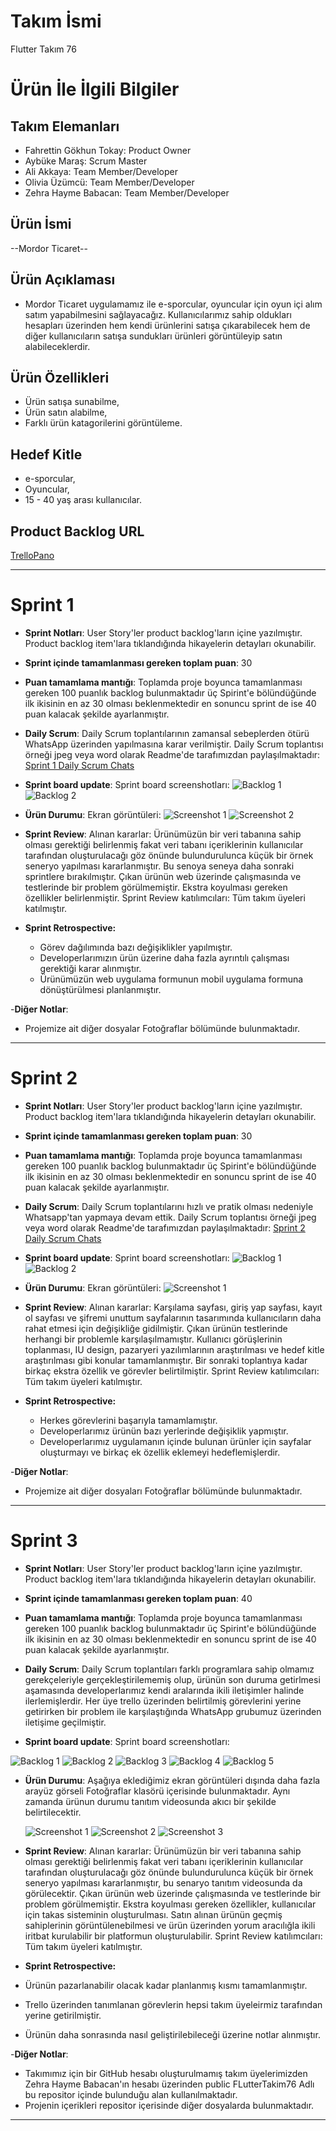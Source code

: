# **Takım İsmi**

Flutter Takım 76

# Ürün İle İlgili Bilgiler

## Takım Elemanları

- Fahrettin Gökhun Tokay: Product Owner
- Aybüke Maraş: Scrum Master
- Ali Akkaya: Team Member/Developer
- Olivia Üzümcü: Team Member/Developer
- Zehra Hayme Babacan: Team Member/Developer

## Ürün İsmi

--Mordor Ticaret--

## Ürün Açıklaması

- Mordor Ticaret uygulamamız ile e-sporcular, oyuncular için oyun içi alım satım yapabilmesini sağlayacağız. Kullanıcılarımız sahip oldukları hesapları üzerinden hem kendi ürünlerini satışa çıkarabilecek hem de diğer kullanıcıların satışa sundukları ürünleri görüntüleyip satın alabileceklerdir.

## Ürün Özellikleri

- Ürün satışa sunabilme,
- Ürün satın alabilme,
- Farklı ürün katagorilerini görüntüleme.

## Hedef Kitle
- e-sporcular,
- Oyuncular,
- 15 - 40 yaş arası kullanıcılar.

## Product Backlog URL

[TrelloPano](https://trello.com/invite/b/BL40sIsI/0257dbbb47f8379a63b6dd3d133a325f/team-76)

---

# Sprint 1

- **Sprint Notları**: User Story'ler product backlog'ların içine yazılmıştır. Product backlog item'lara tıklandığında hikayelerin detayları okunabilir.
- **Sprint içinde tamamlanması gereken toplam puan**: 30
- **Puan tamamlama mantığı**: Toplamda proje boyunca tamamlanması gereken 100 puanlık backlog bulunmaktadır üç Spirint'e bölündüğünde ilk ikisinin en az 30 olması beklenmektedir en sonuncu sprint de ise 40 puan kalacak şekilde ayarlanmıştır.

- **Daily Scrum**: Daily Scrum toplantılarının zamansal sebeplerden ötürü WhatsApp üzerinden yapılmasına karar verilmiştir. Daily Scrum toplantısı örneği jpeg veya word olarak Readme'de tarafımızdan paylaşılmaktadır: [Sprint 1 Daily Scrum Chats](https://github.com/ZehraHaymeBabacan/FlutterTakim76/blob/87ed122a461f95c714cbeb7dd98b3100768a18c6/Fotograflar/Sprint1.docx)

- **Sprint board update**: Sprint board screenshotları: 
![Backlog 1](https://github.com/ZehraHaymeBabacan/FlutterTakim76/blob/87ed122a461f95c714cbeb7dd98b3100768a18c6/Fotograflar/trello.jpeg) 
![Backlog 2](https://github.com/ZehraHaymeBabacan/FlutterTakim76/blob/87ed122a461f95c714cbeb7dd98b3100768a18c6/Fotograflar/trello_2.jpeg)

- **Ürün Durumu**: Ekran görüntüleri:
  ![Screenshot 1](https://github.com/ZehraHaymeBabacan/FlutterTakim76/blob/87ed122a461f95c714cbeb7dd98b3100768a18c6/Fotograflar/homepage.jpeg)
  ![Screenshot 2](https://github.com/ZehraHaymeBabacan/FlutterTakim76/blob/87ed122a461f95c714cbeb7dd98b3100768a18c6/Fotograflar/logo.jpeg)

- **Sprint Review**: 
Alınan kararlar: Ürünümüzün bir veri tabanına sahip olması gerektiği belirlenmiş fakat veri tabanı içeriklerinin kullanıcılar tarafından oluşturulacağı göz önünde bulundurulunca küçük bir örnek seneryo yapılması kararlanmıştır. Bu senoya seneya daha sonraki sprintlere bırakılmıştır. Çıkan ürünün web üzerinde çalışmasında ve testlerinde bir problem görülmemiştir. Ekstra koyulması gereken özellikler belirlenmiştir. 
Sprint Review katılımcıları: Tüm takım üyeleri katılmıştır.

- **Sprint Retrospective:**
  - Görev dağılımında bazı değişiklikler yapılmıştır.
  - Developerlarımızın ürün üzerine daha fazla ayrıntılı çalışması gerektiği karar alınmıştır.
  - Ürünümüzün web uygulama formunun mobil uygulama formuna dönüştürülmesi planlanmıştır.
 

-**Diğer Notlar**:
- Projemize ait diğer dosyalar Fotoğraflar bölümünde bulunmaktadır.

---

# Sprint 2
- **Sprint Notları**: User Story'ler product backlog'ların içine yazılmıştır. Product backlog item'lara tıklandığında hikayelerin detayları okunabilir.
- **Sprint içinde tamamlanması gereken toplam puan**: 30
- **Puan tamamlama mantığı**: Toplamda proje boyunca tamamlanması gereken 100 puanlık backlog bulunmaktadır üç Spirint'e bölündüğünde ilk ikisinin en az 30 olması beklenmektedir en sonuncu sprint de ise 40 puan kalacak şekilde ayarlanmıştır.

- **Daily Scrum**: Daily Scrum toplantılarını hızlı ve pratik olması nedeniyle Whatsapp'tan yapmaya devam ettik. Daily Scrum toplantısı örneği jpeg veya word olarak Readme'de tarafımızdan paylaşılmaktadır: [Sprint 2 Daily Scrum Chats](https://github.com/ZehraHaymeBabacan/FlutterTakim76/blob/main/Fotograflar/Sprint2.docx)

- **Sprint board update**: Sprint board screenshotları: 
![Backlog 1](https://github.com/ZehraHaymeBabacan/FlutterTakim76/blob/main/Fotograflar/trello_ekran_goruntusu2.png) 
![Backlog 2](https://github.com/ZehraHaymeBabacan/FlutterTakim76/blob/main/Fotograflar/trello_ekran_goruntusu1.png) 

- **Ürün Durumu**: Ekran görüntüleri:
![Screenshot 1](https://github.com/ZehraHaymeBabacan/FlutterTakim76/blob/main/Fotograflar/yeni_anasayfalar.jpeg)
  

- **Sprint Review**: 
Alınan kararlar: Karşılama sayfası, giriş yap sayfası, kayıt ol sayfası ve şifremi unuttum sayfalarının tasarımında kullanıcıların daha rahat etmesi için değişikliğe gidilmiştir. Çıkan ürünün testlerinde herhangi bir problemle karşılaşılmamıştır. Kullanıcı görüşlerinin toplanması, IU design, pazaryeri yazılımlarının araştırılması ve hedef kitle araştırılması gibi konular tamamlanmıştır. Bir sonraki toplantıya kadar birkaç ekstra özellik ve görevler belirtilmiştir. 
Sprint Review katılımcıları: Tüm takım üyeleri katılmıştır.

- **Sprint Retrospective:**
  - Herkes görevlerini başarıyla tamamlamıştır.
  - Developerlarımız ürünün bazı yerlerinde değişiklik yapmıştır.  
  - Developerlarımız uygulamanın içinde bulunan ürünler için sayfalar oluşturmayı ve birkaç ek özellik eklemeyi hedeflemişlerdir.
 

-**Diğer Notlar**:
- Projemize ait diğer dosyaları Fotoğraflar bölümünde bulunmaktadır.


---

# Sprint 3
- **Sprint Notları**: User Story'ler product backlog'ların içine yazılmıştır. Product backlog item'lara tıklandığında hikayelerin detayları okunabilir.
- **Sprint içinde tamamlanması gereken toplam puan**: 40
- **Puan tamamlama mantığı**: Toplamda proje boyunca tamamlanması gereken 100 puanlık backlog bulunmaktadır üç Spirint'e bölündüğünde ilk ikisinin en az 30 olması beklenmektedir en sonuncu sprint de ise 40 puan kalacak şekilde ayarlanmıştır.

- **Daily Scrum**: Daily Scrum toplantıları farklı programlara sahip olmamız gerekçeleriyle gerçekleştirilememiş olup, ürünün son duruma getirlmesi aşamasında developerlarımız kendi aralarında ikili iletişimler halinde ilerlemişlerdir. Her üye trello üzerinden belirtilmiş görevlerini yerine getirirken bir problem ile karşılaştığında WhatsApp grubumuz üzerinden iletişime geçilmiştir.

- **Sprint board update**: Sprint board screenshotları: 

![Backlog 1](https://github.com/ZehraHaymeBabacan/FlutterTakim76/blob/main/Fotograflar/s3trello1.jpg) 
![Backlog 2](https://github.com/ZehraHaymeBabacan/FlutterTakim76/blob/main/Fotograflar/s3trello2.jpg)
![Backlog 3](https://github.com/ZehraHaymeBabacan/FlutterTakim76/blob/main/Fotograflar/s3trello3.jpg) 
![Backlog 4](https://github.com/ZehraHaymeBabacan/FlutterTakim76/blob/main/Fotograflar/s3trello4.jpg)
![Backlog 5](https://github.com/ZehraHaymeBabacan/FlutterTakim76/blob/main/Fotograflar/s3trello5.jpg) 

- **Ürün Durumu**:
Aşağıya eklediğimiz ekran görüntüleri dışında daha fazla arayüz görseli Fotoğraflar klasörü içerisinde bulunmaktadır.
Aynı zamanda ürünun durumu tanıtım videosunda akıcı bir şekilde belirtilecektir.

  ![Screenshot 1](https://github.com/ZehraHaymeBabacan/FlutterTakim76/blob/main/Fotograflar/s3product3.jpg)
  ![Screenshot 2](https://github.com/ZehraHaymeBabacan/FlutterTakim76/blob/main/Fotograflar/s3product10.jpg)
  ![Screenshot 3](https://github.com/ZehraHaymeBabacan/FlutterTakim76/blob/main/Fotograflar/s3product4.jpg)
  
- **Sprint Review**: 
Alınan kararlar: Ürünümüzün bir veri tabanına sahip olması gerektiği belirlenmiş fakat veri tabanı içeriklerinin kullanıcılar tarafından oluşturulacağı göz önünde bulundurulunca küçük bir örnek seneryo yapılması kararlanmıştır, bu senaryo tanıtım videosunda da görülecektir. Çıkan ürünün web üzerinde çalışmasında ve testlerinde bir problem görülmemiştir. Ekstra koyulması gereken özellikler, kullanıcılar için takas sisteminin oluşturulması. Satın alınan ürünün geçmiş sahiplerinin görüntülenebilmesi ve ürün üzerinden yorum aracılığla ikili iritbat kurulabilir bir platformun oluşturulabilir.
Sprint Review katılımcıları: Tüm takım üyeleri katılmıştır.

- **Sprint Retrospective:**
- Ürünün pazarlanabilir olacak kadar planlanmış kısmı tamamlanmıştır.
- Trello üzerinden tanımlanan görevlerin hepsi takım üyeleirmiz tarafından yerine getirilmiştir.
- Ürünün daha sonrasında nasıl geliştirilebileceği üzerine notlar alınmıştır.

-**Diğer Notlar**:
- Takımımız için bir GitHub hesabı oluşturulmamış takım üyelerimizden Zehra Hayme Babacan'ın hesabı üzerinden public FLutterTakim76 Adlı bu repositor içinde bulunduğu alan kullanılmaktadır.
- Projenin içerikleri repositor içerisinde diğer dosyalarda bulunmaktadır.

---
